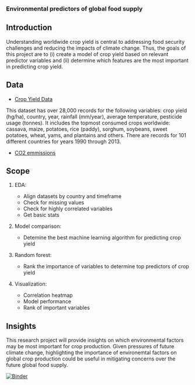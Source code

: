 ### Environmental predictors of global food supply

## Introduction

Understanding worldwide crop yield is central to addressing food security challenges and reducing the impacts of climate change. Thus, the goals of this project are to (i) create a model of crop yield based on relevant predictor variables and (ii) determine which features are the most important in predicting crop yield.

## Data

* [Crop Yield Data](https://www.kaggle.com/datasets/patelris/crop-yield-prediction-dataset)
   
This dataset has over 28,000 records for the following variables: crop yield (hg/ha), country, year, rainfall (mm/year), average temperature, pesticide usage (tonnes). It includes the topmost consumed crops worldwide: cassava, maize, potatoes, rice (paddy), sorghum, soybeans, sweet potatoes, wheat, yams, and plantains and others. There are records for 101 different countries for years 1990 through 2013.

* [CO2 emmissions](https://www.kaggle.com/datasets/yoannboyere/co2-ghg-emissionsdata)
    


## Scope

1. EDA: 

   * Align datasets by country and timeframe
   * Check for missing values
   * Check for highly correlated variables
   * Get basic stats

   
2. Model comparison:

   * Detemine the best machine learning algorithm for predicting crop yield
   
3. Random forest:

   * Rank the importance of variables to determine top predictors of crop yield

3. Visualization:

   * Correlation heatmap
   * Model performance
   * Rank of important variables

## Insights

This research project will provide insights on which environmental factors may be most important for crop production. Given pressures of future climate change, highlighting the importance of environemtal factors on global crop production could be useful in mitigating concerns over the future global food supply. 



[![Binder](https://mybinder.org/badge_logo.svg)](https://mybinder.org/v2/gh/cmiller504/csx4501_project/HEAD)

